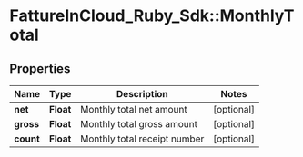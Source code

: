 # FattureInCloud_Ruby_Sdk::MonthlyTotal

## Properties

| Name | Type | Description | Notes |
| ---- | ---- | ----------- | ----- |
| **net** | **Float** | Monthly total net amount | [optional] |
| **gross** | **Float** | Monthly total gross amount | [optional] |
| **count** | **Float** | Monthly total receipt number | [optional] |

